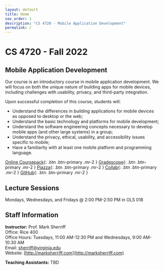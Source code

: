 ```yaml
---
layout: default
title: Home
nav_order: 1
description: "CS 4720 - Mobile Application Development"
permalink: /
---
```


# CS 4720 - Fall 2022
## Mobile Application Development
Our course is an introductory course in mobile application development. We will focus on both the unique nature of building apps for mobile devices, including challenges with usability, privacy, and third-party integration. 

Upon successful completion of this course, students will:

* Understand the differences in building applications for mobile devices as opposed to desktop or the web;
* Understand the basic technology and platforms for mobile development;
* Understand the software engineering concepts necessary to develop mobile apps (and other large systems) in a group;
* Understand the privacy, ethical, usability, and accessibility issues specific to mobile;
* Have a familiarity with at least one mobile platform and programming language.

[Online Coursepack](https://www.cs4720.org){: .btn  .btn-primary .mr-2 }
[Gradescope](https://www.gradescope.com/courses/413658){: .btn .btn-primary .mr-2  }
[Piazza](https://piazza.com/class/l6fccdmluj73ia){: .btn .btn-primary .mr-2  }
[Collab](https://collab.its.virginia.edu/portal/site/6ba3015f-489d-4fe1-9c5d-ce4e306fc578){: .btn .btn-primary .mr-2  }
[GitHub](https://github.com/uva-cs4720-f22){: .btn .btn-primary .mr-2  }

## Lecture Sessions
Mondays, Wednesdays, and Fridays @ 2:00 PM-2:50 PM in OLS 018   

## Staff Information
__Instructor:__ Prof. Mark Sherriff   
Office: Rice 400   
Office Hours: Tuesdays, 11:00 AM-12:30 PM and Wednesdays, 9:00 AM-10:30 AM   
Email: [sherriff@virginia.edu](mailto:sherriff@virginia.edu)    
Website: [http://marksherriff.com](http://marksherriff.com)    

__Teaching Assistants:__ TBD  